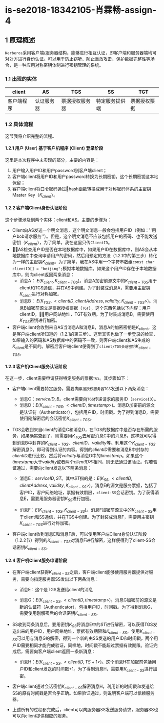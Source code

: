 # is-se2018-18342105-肖霖畅-assign-4

## 1 原理概述

`Kerberos`采用客户端/服务器结构，能够进行相互认证，即客户端和服务器端均可对对方进行身份认证。可以用于防止窃听、防止重放攻击、保护数据完整性等场合，是一种应用对称密钥体制进行密钥管理的系统。

### 1.1 出现的实体

| client | AS | TGS | SS | TGT |
| - | - | - | - | - |
|  客户端程序 | 认证服务器 | 票据授权服务器 | 特定服务提供端 |  票据授权票据 |

### 1.2 具体流程

这节我将介绍完整的流程。

#### 1.2.1 用户 (User) 基于客户机程序 (Client) 登录阶段

这里是本次程序中未实现的部分，主要的内容是：

1. 用户输入用户ID和用户password到客户端client；
2. 客户端client将用户ID和用户password转换为长期密钥，这个长期密钥这本地保留；
3. 客户端client将口令密码通过hash函数转换成用于对称密码体系的主密钥Master Key（$K_{client}$）。

#### 1.2.2 客户端Client身份认证阶段

这个步骤涉及到两个实体：client和AS。主要的步骤为：

- Client向AS发送一个明文消息，这个明文消息一般会包括用户ID（例如：''用户bob请求服务''）。但是，这个明文消息不应该包括用户的密码、也不能发送密钥（$K_{client}$），为了简单，我在这里只传`ClientID`。
- AS检查用户ID是否在本地数据库中，如果用户ID在数据库中，则AS会从本地数据库中查询申请用户的密码，然后用预定的方法（1.2.1中的第三步）转化为一样的主密钥$K_{client}$。为了简单，我在AS中用一个字符串数组`const char clientID[] = "beijing";`模拟本地数据库。如果这个用户ID存在于本地数据库中，则向client返回两条消息：
    - 消息A： $E(K_{client}, K_{client-TGS})$。消息A加密前源文中的$K_{client-TGS}$用于client和TGS通信，并在AS中创建。为了封装成消息A，需要用主密钥$K_{client}$进行对称加密。
    - 消息B： $E(K_{TGS}, <clientID, clientAddress, validity, K_{client-TGS}>)$。消息B加密前源文是票据授权票据（`TGT`），这个东西包括以下内容：用户clientID，用户网站地址，TGT有效期。为了封装成消息B，需要使用$K_{TGS}$密钥进行加密。
- 客户端client会收到来自AS当消息A和消息B，消息A的加密密钥是$K_{client}$，这是客户端client所知道的（1.2.1的第三步）。这里其实也做了一步登录的检查，如果输入的密码和AS数据库中的密码不一致，则客户端client和AS生成的$K_{client}$是不同的。解密后客户端client便得到了`client/TGS会话密钥`$K_{client-TGS}$。

#### 1.2.3 客户机Client服务认证阶段

在这一步，client需要申请获得特定服务的票据`TGS`。其步骤如下：

- 客户端client需要特定服务，需要向`票据授权服务器TGS`发送以下两条消息：

    - 消息C：$serviceID, B$。client需要向`TGS`传递请求的服务ID（`serviceID`）。
    - 消息D：$E(K_{client-TGS}, <clientID, timestamp>)$。消息D加密前的源文是认证符（Authenticator），包括用户ID，时间戳。为了得到消息D，需要使用刚解密后的会话密钥$K_{client-TGS}$。

- TGS会收到来自client的消息C和消息D，在TGS的数据库中是否存在所需的服务，如果确实查到了，则需要用$K_{TGS}$去解密消息C中的消息B，这样就可以得到消息B中封存的$K_{client-TGS}$、$clientID$、$validity$等。利用这个$K_{client-TGS}$解密消息D，即可得到认证的内容。得到的$clientID$需要和消息B中封存的$clientID$进行比较，然后将$validity$与消息D中的$timestamp$。如果这个$timestamp$大于$validity$或者两个$clientID$不相同，则无法通过该验证。假若验证通过，需要向client发送以下两条消息：
    
    - 消息E：$serviceID,ST$。其中$ST$指的是：$E(K_{SS}, <clientID, clientAddress, validity, K_{client-SS}>)$。消息E的源文是服务票据，包括了客户ID，客户网络地址，票据有效期限，`client-SS`会话密钥。为了获得消息E，需要用服务器密钥$K_{SS}$进行加密。

    - 消息F：$E(K_{client-TGS}, K_{client-SS})$。消息F加密前源文中的$K_{client-SS}$用于client和SS通信，并在TGS中创建。为了封装成消息F，需要用主密钥$K_{client-TGS}$进行对称加密。

- 客户端client收到消息E和消息F后，可以使用客户端Client身份认证阶段（1.2.2节）得到的$K_{client-TGS}$对消息F进行解密，这样便得到了client-SS会话密钥$K_{client-SS}$。

#### 1.2.4 客户机Client服务申请阶段

- 在客户端client获得$K_{client-SS}$之后，客户端client能够使用服务器提供对服务，需要向指定服务器SS发出以下两条消息：

    - 消息E：这个是TGS发送给client的消息

    - 消息G：$E(K_{client-SS}, <clientID, timestamp>)$。消息G加密前的源文是新的认证符（Authenticator），包括用户ID，时间戳。为了得到消息G，需要使用刚解密后的会话密钥$K_{client-SS}$。

- SS收到两条消息后，要用密钥$K_{SS}$将消息E中的$ST$进行解密，可以获得TGS发送出来的用户ID，用户网络地址，票据有效期限和$K_{client-SS}$。使用$K_{client-SS}$可以用与消息G的解密，得到一个新的由SS发送的用户ID和时间戳。两个用户ID需要相同才能完成验证，同样地，时间戳不能超过票据有效期限。验证完成后，需要向客户端client返回一条新消息：

    - 消息H：$E(K_{client-SS}, <clientID, TS+1>)$。这个消息H在加密前包括用户ID和client发送的时间戳+1。为了得到消息H，需要用$K_{client-SS}$进行加密。

- 客户端client通过会话密钥$K_{client-SS}$解密消息H，利用新的时间戳和发送给SS的原有时间戳是否合乎正确。如果验证通过，则说明客户端可以信赖服务器。

- 上述所有的过程都完成后，client可以向服务器SS发送服务请求，服务器SS也可以向client提供相应的服务。